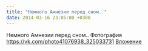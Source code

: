 ```yaml
---
title: "Немного Амнезии перед сном.."
date: 2014-03-16 23:05:00 +0300
---
```


Немного Амнезии перед сном..
Фотография
<a class="vk-attach" href="https://vk.com/photo41076938_325033731">https://vk.com/photo41076938_325033731</a>
<a class="vk-attach" href="https://vk.com/photo41076938_325033731">Вложение</a>
